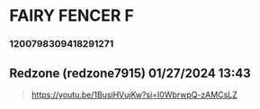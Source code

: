# FAIRY FENCER F
### 1200798309418291271
## Redzone (redzone7915) 01/27/2024 13:43 

> https://youtu.be/1BusiHVujKw?si=I0WbrwpQ-zAMCsLZ


